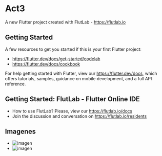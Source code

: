 # Act3

A new Flutter project created with FlutLab - https://flutlab.io

## Getting Started

A few resources to get you started if this is your first Flutter project:

- https://flutter.dev/docs/get-started/codelab
- https://flutter.dev/docs/cookbook

For help getting started with Flutter, view our
https://flutter.dev/docs, which offers tutorials,
samples, guidance on mobile development, and a full API reference.

## Getting Started: FlutLab - Flutter Online IDE

- How to use FlutLab? Please, view our https://flutlab.io/docs
- Join the discussion and conversation on https://flutlab.io/residents


## Imagenes

- ![imagen](https://github.com/AlBETO128/act3-2/assets/143547229/4831a6cb-2e7d-4e47-abb5-992244dfa503)
- ![imagen](https://github.com/AlBETO128/act3-2/assets/143547229/a9087a4d-9e7e-4359-85df-f3e3e3b6bf99)
